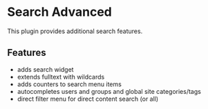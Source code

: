 Search Advanced
===============

This plugin provides additional search features.

Features
--------

- adds search widget
- extends fulltext with wildcards
- adds counters to search menu items
- autocompletes users and groups and global site categories/tags
- direct filter menu for direct content search (or all)
